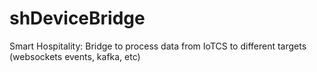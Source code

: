 # shDeviceBridge
Smart Hospitality: Bridge to process data from IoTCS to different targets (websockets events, kafka, etc)
